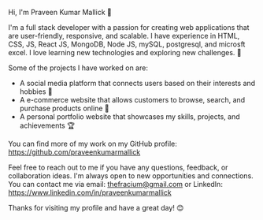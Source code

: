 Hi, I'm Praveen Kumar Mallick 👋

I'm a full stack developer with a passion for creating web applications that are user-friendly, responsive, and scalable. I have experience in HTML, CSS, JS, React JS, MongoDB, Node JS, mySQL, postgresql, and microsft excel. I love learning new technologies and exploring new challenges. 🚀

Some of the projects I have worked on are:

- A social media platform that connects users based on their interests and hobbies 🤝
- A e-commerce website that allows customers to browse, search, and purchase products online 🛒
- A personal portfolio website that showcases my skills, projects, and achievements 🏆

You can find more of my work on my GitHub profile: https://github.com/praveenkumarmallick

Feel free to reach out to me if you have any questions, feedback, or collaboration ideas. I'm always open to new opportunities and connections. You can contact me via email: thefracium@gmail.com or LinkedIn: https://www.linkedin.com/in/praveenkumarmallick

Thanks for visiting my profile and have a great day! 😊
